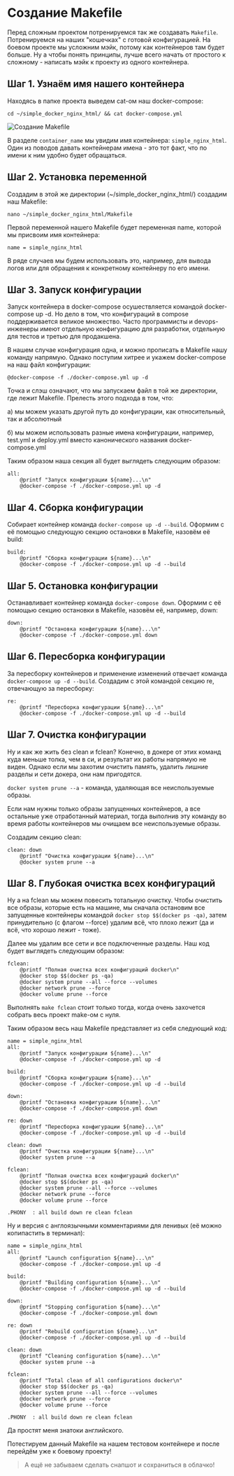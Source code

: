 # Создание Makefile

Перед сложным проектом потренируемся так же создавать ```Makefile```. Потренируемся на наших "кошечках" с готовой конфигурацией. На боевом проекте мы усложним мэйк, потому как контейнеров там будет больше. Ну а чтобы понять принципы, лучше всего начать от простого к сложному - написать мэйк к проекту из одного контейнера.

## Шаг 1. Узнаём имя нашего контейнера

Находясь в папке проекта выведем cat-ом наш docker-compose:

```cd ~/simple_docker_nginx_html/ && cat docker-compose.yml```

![Создание Makefile](media/makefile_settings/step_0.png)

В разделе ```container_name``` мы увидим имя контейнера: ```simple_nginx_html```. Один из поводов давать контейнерам имена - это тот факт, что по имени к ним удобно будет обращаться.

## Шаг 2. Установка переменной

Создадим в этой же директории (~/simple_docker_nginx_html/) создадим наш Makefile:

``nano ~/simple_docker_nginx_html/Makefile``

Первой переменной нашего Makefile будет переменная name, которой мы присвоим имя контейнера:

```
name = simple_nginx_html
```

В ряде случаев мы будем использовать это, например, для вывода логов или для обращения к конкретному контейнеру по его имени.

## Шаг 3. Запуск конфигурации

Запуск контейнера в docker-compose осушествляется командой docker-compose up -d. Но дело в том, что конфигураций в compose поддерживается великое множество. Часто программисты и devops-инженеры имеют отдельную конфигурацию для разработки, отдельную для тестов и третью для продакшена.

В нашем случае конфигурация одна, и можно прописать в Makefile нашу команду напрямую. Однако поступим хитрее и укажем docker-compose на наш файл конфигурации:

```@docker-compose -f ./docker-compose.yml up -d```

Точка и слэш означают, что мы запускаем файл в той же директории, где лежит Makefile. Прелесть этого подхода в том, что:

а) мы можем указать другой путь до конфигурации, как относительный, так и абсолютный

б) мы можем использовать разные имена конфигурации, например, test.yml и deploy.yml вместо канонического названия docker-compose.yml

Таким образом наша секция all будет выглядеть следующим образом:

```
all:
	@printf "Запуск конфигурации ${name}...\n"
	@docker-compose -f ./docker-compose.yml up -d
```

## Шаг 4. Сборка конфигурации

Собирает контейнер команда ```docker-compose up -d --build```. Оформим с её помощью следующую секцию остановки в Makefile, назовём её build:

```
build:
	@printf "Сборка конфигурации ${name}...\n"
	@docker-compose -f ./docker-compose.yml up -d --build
```

## Шаг 5. Остановка конфигурации

Останавливает контейнер команда ```docker-compose down```. Оформим с её помощью секцию остановки в Makefile, назовём её, например, down:

```
down:
	@printf "Остановка конфигурации ${name}...\n"
	@docker-compose -f ./docker-compose.yml down
```

## Шаг 6. Пересборка конфигурации

За пересборку контейнеров и применение изменений отвечает команда ```docker-compose up -d --build```. Создадим с этой командой секцию re, отвечающую за пересборку:

```
re:
	@printf "Пересборка конфигурации ${name}...\n"
	@docker-compose -f ./docker-compose.yml up -d --build
```

## Шаг 7. Очистка конфигурации

Ну и как же жить без clean и fclean? Конечно, в докере от этих команд куда меньше толка, чем в си, и результат их работы напрямую не виден. Однако если мы захотим очистить память, удалить лишние разделы и сети докера, они нам пригодятся.

```docker system prune --a``` - команда, удаляющая все неиспользуемые образы.

Если нам нужны только образы запущенных контейнеров, а все остальные уже отработанный материал, тогда выполнив эту команду во время работы контейнеров мы очищаем все неиспользуемые образы.

Создадим секцию clean:

```
clean: down
	@printf "Очистка конфигурации ${name}...\n"
	@docker system prune --a
```

## Шаг 8. Глубокая очистка всех конфигураций

Ну а на fclean мы можем повесить тотальную очистку. Чтобы очистить все образы, которые есть на машине, мы сначала остановим все запущенные контейнеры командой ```docker stop $$(docker ps -qa)```, затем принудительно (с флагом --force) удалим всё, что плохо лежит (да и всё, что хорошо лежит - тоже).

Далее мы удалим все сети и все подключенные разделы. Наш код будет выглядеть следующим образом:

```
fclean:
	@printf "Полная очистка всех конфигураций docker\n"
	@docker stop $$(docker ps -qa)
	@docker system prune --all --force --volumes
	@docker network prune --force
	@docker volume prune --force
```

Выполнять ```make fclean``` стоит только тогда, когда очень захочется собрать весь проект make-ом с нуля.

Таким образом весь наш Makefile представляет из себя следующий код:

```
name = simple_nginx_html
all:
	@printf "Запуск конфигурации ${name}...\n"
	@docker-compose -f ./docker-compose.yml up -d

build:
	@printf "Сборка конфигурации ${name}...\n"
	@docker-compose -f ./docker-compose.yml up -d --build

down:
	@printf "Остановка конфигурации ${name}...\n"
	@docker-compose -f ./docker-compose.yml down

re:	down
	@printf "Пересборка конфигурации ${name}...\n"
	@docker-compose -f ./docker-compose.yml up -d --build

clean: down
	@printf "Очистка конфигурации ${name}...\n"
	@docker system prune --a

fclean:
	@printf "Полная очистка всех конфигураций docker\n"
	@docker stop $$(docker ps -qa)
	@docker system prune --all --force --volumes
	@docker network prune --force
	@docker volume prune --force

.PHONY	: all build down re clean fclean
```

Ну и версия с англоязычными комментариями для ленивых (её можно копипастить в терминал):

```
name = simple_nginx_html
all:
	@printf "Launch configuration ${name}...\n"
	@docker-compose -f ./docker-compose.yml up -d

build:
	@printf "Building configuration ${name}...\n"
	@docker-compose -f ./docker-compose.yml up -d --build

down:
	@printf "Stopping configuration ${name}...\n"
	@docker-compose -f ./docker-compose.yml down

re:	down
	@printf "Rebuild configuration ${name}...\n"
	@docker-compose -f ./docker-compose.yml up -d --build

clean: down
	@printf "Cleaning configuration ${name}...\n"
	@docker system prune --a

fclean:
	@printf "Total clean of all configurations docker\n"
	@docker stop $$(docker ps -qa)
	@docker system prune --all --force --volumes
	@docker network prune --force
	@docker volume prune --force

.PHONY	: all build down re clean fclean
```

Да простят меня знатоки английского.

Потестируем данный Makefile на нашем тестовом контейнере и после перейдём уже к боевому проекту!

> А ещё не забываем сделать снапшот и сохраниться в облачко!
